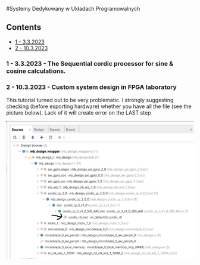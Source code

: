 #Systemy Dedykowany w Układach Programowalnych 
## Contents
<!-- toc -->
- [1 - 3.3.2023](#1)
- [2 - 10.3.2023](#2)
<!-- tocstop -->

### 1 - 3.3.2023 - The Sequential cordic processor for sine & cosine calculations.

### 2 - 10.3.2023 - Custom system design in FPGA laboratory

This tutorial turned out to be very problematic. I strongly suggesting checking (before exporting hardware) whether you have all the file (see the picture below). Lack of it will create error on the LAST step

![A picture showing error causing lack of cortex file](/README_Pictures/Lab2_bad_file.png?raw=true "Optional Title")
